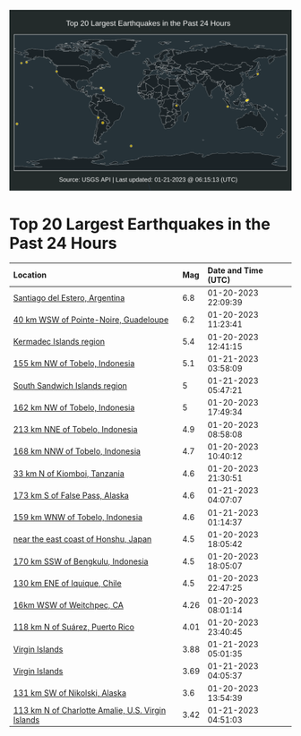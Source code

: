 ![Map](./map.png)

# Top 20 Largest Earthquakes in the Past 24 Hours

| Location | Mag | Date and Time (UTC) |
|:---|:---|:---|
| [Santiago del Estero, Argentina](https://earthquake.usgs.gov/earthquakes/eventpage/us7000j5x2) | 6.8 | 01-20-2023 22:09:39 |
| [40 km WSW of Pointe-Noire, Guadeloupe](https://earthquake.usgs.gov/earthquakes/eventpage/us7000j5sc) | 6.2 | 01-20-2023 11:23:41 |
| [Kermadec Islands region](https://earthquake.usgs.gov/earthquakes/eventpage/us7000j5sy) | 5.4 | 01-20-2023 12:41:15 |
| [155 km NW of Tobelo, Indonesia](https://earthquake.usgs.gov/earthquakes/eventpage/us7000j603) | 5.1 | 01-21-2023 03:58:09 |
| [South Sandwich Islands region](https://earthquake.usgs.gov/earthquakes/eventpage/us7000j60t) | 5 | 01-21-2023 05:47:21 |
| [162 km NW of Tobelo, Indonesia](https://earthquake.usgs.gov/earthquakes/eventpage/us7000j5vr) | 5 | 01-20-2023 17:49:34 |
| [213 km NNE of Tobelo, Indonesia](https://earthquake.usgs.gov/earthquakes/eventpage/us7000j5qh) | 4.9 | 01-20-2023 08:58:08 |
| [168 km NNW of Tobelo, Indonesia](https://earthquake.usgs.gov/earthquakes/eventpage/us7000j5s7) | 4.7 | 01-20-2023 10:40:12 |
| [33 km N of Kiomboi, Tanzania](https://earthquake.usgs.gov/earthquakes/eventpage/us7000j5wu) | 4.6 | 01-20-2023 21:30:51 |
| [173 km S of False Pass, Alaska](https://earthquake.usgs.gov/earthquakes/eventpage/us7000j606) | 4.6 | 01-21-2023 04:07:07 |
| [159 km WNW of Tobelo, Indonesia](https://earthquake.usgs.gov/earthquakes/eventpage/us7000j5zi) | 4.6 | 01-21-2023 01:14:37 |
| [near the east coast of Honshu, Japan](https://earthquake.usgs.gov/earthquakes/eventpage/us7000j5vu) | 4.5 | 01-20-2023 18:05:42 |
| [170 km SSW of Bengkulu, Indonesia](https://earthquake.usgs.gov/earthquakes/eventpage/us7000j5vt) | 4.5 | 01-20-2023 18:05:07 |
| [130 km ENE of Iquique, Chile](https://earthquake.usgs.gov/earthquakes/eventpage/us7000j5xr) | 4.5 | 01-20-2023 22:47:25 |
| [16km WSW of Weitchpec, CA](https://earthquake.usgs.gov/earthquakes/eventpage/nc73834441) | 4.26 | 01-20-2023 08:01:14 |
| [118 km N of Suárez, Puerto Rico](https://earthquake.usgs.gov/earthquakes/eventpage/pr2023020000) | 4.01 | 01-20-2023 23:40:45 |
| [Virgin Islands](https://earthquake.usgs.gov/earthquakes/eventpage/pr2023021001) | 3.88 | 01-21-2023 05:01:35 |
| [Virgin Islands](https://earthquake.usgs.gov/earthquakes/eventpage/pr2023021000) | 3.69 | 01-21-2023 04:05:37 |
| [131 km SW of Nikolski, Alaska](https://earthquake.usgs.gov/earthquakes/eventpage/ak023xat8ng) | 3.6 | 01-20-2023 13:54:39 |
| [113 km N of Charlotte Amalie, U.S. Virgin Islands](https://earthquake.usgs.gov/earthquakes/eventpage/pr71393458) | 3.42 | 01-21-2023 04:51:03 |
